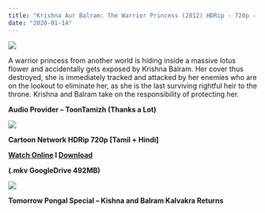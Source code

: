 ```yaml
---
title: "Krishna Aur Balram: The Warrior Princess (2012) HDRip - 720p - Dual Aud [Tamil + Hindi] - x264 - 500MB"
date: "2020-01-14"
---
```


[![](https://1.bp.blogspot.com/-XqtxYZheYSU/Xh26BnFvPzI/AAAAAAAAA5A/FR9USyLs594M4OR7xvsyLs3QNdb-R7rbACLcBGAsYHQ/s1600/9681d340-872f-4b48-8578-2316b4e8c861-5fe5263b-73d5-40ce-80e5-a15a6ba2f15d_RGB_SD._RI_VUBvuNFASdydW4AlD7wlbSD9cqxEHxgh_TTW_.jpg)](https://1.bp.blogspot.com/-XqtxYZheYSU/Xh26BnFvPzI/AAAAAAAAA5A/FR9USyLs594M4OR7xvsyLs3QNdb-R7rbACLcBGAsYHQ/s1600/9681d340-872f-4b48-8578-2316b4e8c861-5fe5263b-73d5-40ce-80e5-a15a6ba2f15d_RGB_SD._RI_VUBvuNFASdydW4AlD7wlbSD9cqxEHxgh_TTW_.jpg)

A warrior princess from another world is hiding inside a massive lotus flower and accidentally gets exposed by Krishna Balram. Her cover thus destroyed, she is immediately tracked and attacked by her enemies who are on the lookout to eliminate her, as she is the last surviving rightful heir to the throne. Krishna and Balram take on the responsibility of protecting her.

**Audio Provider – ToonTamizh (Thanks a Lot)**

[![](https://1.bp.blogspot.com/-fai1ZuUwnbA/XIjy2aT4irI/AAAAAAAAANw/WFW0YRK47_8GLAt3pPBSzBk0GJA6Mk5fgCPcBGAYYCw/s1600/torrborder.gif)](https://1.bp.blogspot.com/-fai1ZuUwnbA/XIjy2aT4irI/AAAAAAAAANw/WFW0YRK47_8GLAt3pPBSzBk0GJA6Mk5fgCPcBGAYYCw/s1600/torrborder.gif)

**Cartoon Network HDRip 720p \[Tamil + Hindi\]**

**[Watch Online](https://drive.google.com/file/d/1UTXDDYIJUGMa-ZEOBJtcf4yi5U4iNSj8/view) I [Download](https://drive.google.com/uc?id=1UTXDDYIJUGMa-ZEOBJtcf4yi5U4iNSj8&export=download)**

**(.mkv GoogleDrive 492MB)**

[![](https://1.bp.blogspot.com/-fai1ZuUwnbA/XIjy2aT4irI/AAAAAAAAANw/WFW0YRK47_8GLAt3pPBSzBk0GJA6Mk5fgCPcBGAYYCw/s1600/torrborder.gif)](https://1.bp.blogspot.com/-fai1ZuUwnbA/XIjy2aT4irI/AAAAAAAAANw/WFW0YRK47_8GLAt3pPBSzBk0GJA6Mk5fgCPcBGAYYCw/s1600/torrborder.gif)

**Tomorrow Pongal Special – Kishna and Balram Kalvakra Returns**
